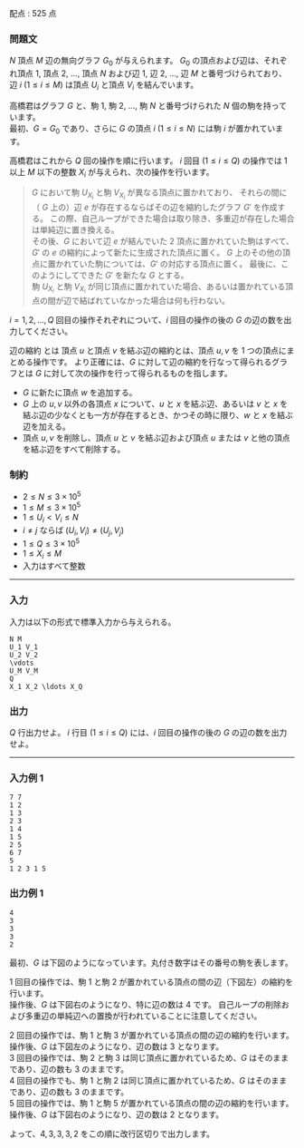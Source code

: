 配点 : $525$ 点

### 問題文

$N$ 頂点 $M$ 辺の無向グラフ $G_0$ が与えられます。 $G_0$ の頂点および辺は、それぞれ頂点 $1$, 頂点 $2$, $\ldots$, 頂点 $N$ および辺 $1$, 辺 $2$, $\ldots$, 辺 $M$ と番号づけられており、 辺 $i$ $(1\leq i\leq M)$ は頂点 $U_i$ と頂点 $V_i$ を結んでいます。

高橋君はグラフ $G$ と、駒 $1$, 駒 $2$, $\ldots$, 駒 $N$ と番号づけられた $N$ 個の駒を持っています。  
最初、$G=G_0$ であり、さらに $G$ の頂点 $i$ $(1\leq i\leq N)$ には駒 $i$ が置かれています。

高橋君はこれから $Q$ 回の操作を順に行います。 $i$ 回目 $(1\leq i\leq Q)$ の操作では $1$ 以上 $M$ 以下の整数 $X_i$ が与えられ、次の操作を行います。

> $G$ において駒 $U_{X_i}$ と駒 $V_{X_i}$ が異なる頂点に置かれており、 それらの間に（ $G$ 上の）辺 $e$ が存在するならばその辺を縮約したグラフ $G'$ を作成する。 この際、自己ループができた場合は取り除き、多重辺が存在した場合は単純辺に置き換える。   
>  その後、$G$ において辺 $e$ が結んでいた $2$ 頂点に置かれていた駒はすべて、$G'$ の $e$ の縮約によって新たに生成された頂点に置く。 $G$ 上のその他の頂点に置かれていた駒については、$G'$ の対応する頂点に置く。 最後に、このようにしてできた $G'$ を新たな $G$ とする。  
>  駒 $U_{X_i}$ と駒 $V_{X_i}$ が同じ頂点に置かれていた場合、あるいは置かれている頂点の間が辺で結ばれていなかった場合は何も行わない。

$i=1,2,\ldots, Q$ 回目の操作それぞれについて、$i$ 回目の操作の後の $G$ の辺の数を出力してください。

辺の縮約 とは 頂点 $u$ と頂点 $v$ を結ぶ辺の縮約とは、頂点 $u,v$ を $1$ つの頂点にまとめる操作です。 より正確には、$G$ に対して辺の縮約を行なって得られるグラフとは $G$ に対して次の操作を行って得られるものを指します。 

  * $G$ に新たに頂点 $w$ を追加する。
  * $G$ 上の $u,v$ 以外の各頂点 $x$ について、$u$ と $x$ を結ぶ辺、あるいは $v$ と $x$ を結ぶ辺の少なくとも一方が存在するとき、かつその時に限り、$w$ と $x$ を結ぶ辺を加える。
  * 頂点 $u,v$ を削除し、頂点 $u$ と $v$ を結ぶ辺および頂点 $u$ または $v$ と他の頂点を結ぶ辺をすべて削除する。



### 制約

  * $2\leq N\leq 3\times 10^5$
  * $1\leq M\leq 3\times 10^5$
  * $1\leq U_i<V_i\leq N$
  * $i\neq j$ ならば $(U_i,V_i)\neq (U_j,V_j)$
  * $1\leq Q\leq 3\times 10^5$
  * $1\leq X_i\leq M$
  * 入力はすべて整数



* * *

### 入力

入力は以下の形式で標準入力から与えられる。
    
    
    N M
    U_1 V_1
    U_2 V_2
    \vdots
    U_M V_M
    Q
    X_1 X_2 \ldots X_Q

### 出力

$Q$ 行出力せよ。 $i$ 行目 $(1\leq i\leq Q)$ には、$i$ 回目の操作の後の $G$ の辺の数を出力せよ。

* * *

### 入力例 1
    
    
    7 7
    1 2
    1 3
    2 3
    1 4
    1 5
    2 5
    6 7
    5
    1 2 3 1 5

### 出力例 1
    
    
    4
    3
    3
    3
    2

最初、$G$ は下図のようになっています。丸付き数字はその番号の駒を表します。

$1$ 回目の操作では、駒 $1$ と駒 $2$ が置かれている頂点の間の辺（下図左）の縮約を行います。  
操作後、$G$ は下図右のようになり、特に辺の数は $4$ です。 自己ループの削除および多重辺の単純辺への置換が行われていることに注意してください。

$2$ 回目の操作では、駒 $1$ と駒 $3$ が置かれている頂点の間の辺の縮約を行います。  
操作後、$G$ は下図左のようになり、辺の数は $3$ となります。  
$3$ 回目の操作では、駒 $2$ と駒 $3$ は同じ頂点に置かれているため、$G$ はそのままであり、辺の数も $3$ のままです。  
$4$ 回目の操作でも、駒 $1$ と駒 $2$ は同じ頂点に置かれているため、$G$ はそのままであり、辺の数も $3$ のままです。   
$5$ 回目の操作では、駒 $1$ と駒 $5$ が置かれている頂点の間の辺の縮約を行います。  
操作後、$G$ は下図右のようになり、辺の数は $2$ となります。 

よって、$4,3,3,3,2$ をこの順に改行区切りで出力します。